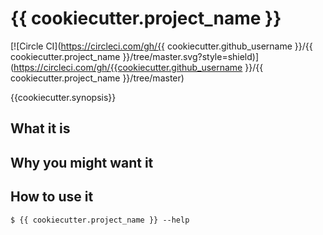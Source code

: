 # {{ cookiecutter.project_name }}

[![Circle CI](https://circleci.com/gh/{{ cookiecutter.github_username }}/{{ cookiecutter.project_name }}/tree/master.svg?style=shield)](https://circleci.com/gh/{{cookiecutter.github_username }}/{{ cookiecutter.project_name }}/tree/master)

{{cookiecutter.synopsis}}

## What it is

## Why you might want it

## How to use it

```console
$ {{ cookiecutter.project_name }} --help
```
